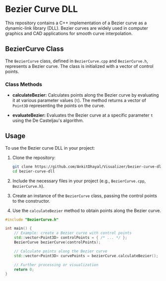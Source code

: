 # Bezier Curve DLL

This repository contains a C++ implementation of a Bezier curve as a dynamic-link library (DLL). Bezier curves are widely used in computer graphics and CAD applications for smooth curve interpolation.

## BezierCurve Class

The `BezierCurve` class, defined in `BezierCurve.cpp` and `BezierCurve.h`, represents a Bezier curve. The class is initialized with a vector of control points.

### Class Methods

- **calculateBezier:** Calculates points along the Bezier curve by evaluating it at various parameter values (`t`). The method returns a vector of `Point3D` representing the points on the curve.

- **evaluateBezier:** Evaluates the Bezier curve at a specific parameter `t` using the De Casteljau's algorithm.

## Usage

To use the Bezier curve DLL in your project:

1. Clone the repository:

    ```bash
    git clone https://github.com/AnkitDhayal/Visualizer/bezier-curve-dll.git
    cd bezier-curve-dll
    ```

2. Include the necessary files in your project (e.g., `BezierCurve.cpp`, `BezierCurve.h`).

3. Create an instance of the `BezierCurve` class, passing the control points to the constructor.

4. Use the `calculateBezier` method to obtain points along the Bezier curve.

```cpp
#include "BezierCurve.h"

int main() {
    // Example: create a Bezier curve with control points
    std::vector<Point3D> controlPoints = { /* ... */ };
    BezierCurve bezierCurve(controlPoints);

    // Calculate points along the Bezier curve
    std::vector<Point3D> curvePoints = bezierCurve.calculateBezier();

    // Further processing or visualization
    return 0;
}
